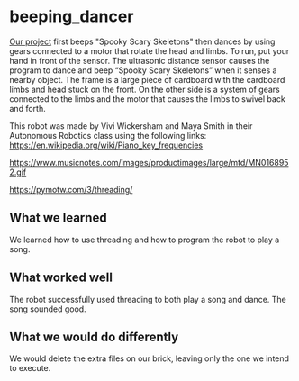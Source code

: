 # beeping_dancer
[Our project](https://docs.google.com/document/d/1tr92i46cixHyOB9DI_k7jKac8ZrGuXn2V3lA_N0On08/edit?usp=sharing) first beeps "Spooky Scary Skeletons" then dances by using gears connected to a motor that rotate the head and limbs. To run, put your hand in front of the sensor. The ultrasonic distance sensor causes the program to dance and beep “Spooky Scary Skeletons” when it senses a nearby object. The frame is a large piece of cardboard with the cardboard limbs and head stuck on the front. On the other side is a system of gears connected to the limbs and the motor that causes the limbs to swivel back and forth. 

 
This robot was made by Vivi Wickersham and Maya Smith in their Autonomous Robotics class using the following links:
https://en.wikipedia.org/wiki/Piano_key_frequencies

https://www.musicnotes.com/images/productimages/large/mtd/MN0168952.gif

https://pymotw.com/3/threading/

## What we learned
We learned how to use threading and how to program the robot to play a song. 
## What worked well
The robot successfully used threading to both play a song and dance. The song sounded good.
## What we would do differently 
We would delete the extra files on our brick, leaving only the one we intend to execute.
